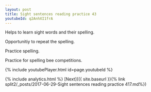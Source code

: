 ```yaml
---
layout: post
title: Sight sentences reading practice 43
youtubeId: q2AnhXI1frA
---
```

 
 
Helps to learn sight words and their spelling.

Opportunitiy to repeat the spelling. 

Practice spelling. 
 
Practice for spelling bee competitions. 
 
{% include youtubePlayer.html id=page.youtubeId %}
 
 
{% include analytics.html %} 
[Next]({{ site.baseurl }}{% link  split2/_posts/2017-06-29-Sight sentences reading practice 417.md%})
 
